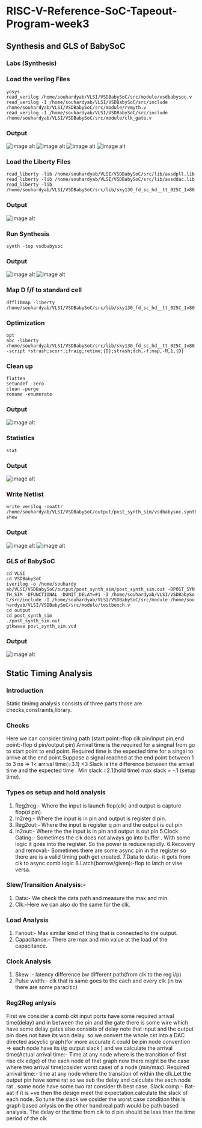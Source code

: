 # RISC-V-Reference-SoC-Tapeout-Program-week3
## Synthesis and GLS of BabySoC
### Labs (Synthesis)
### Load the verilog Files
```
yosys
read_verilog /home/souhardyab/VLSI/VSDBabySoC/src/module/vsdbabysoc.v
read_verilog -I /home/souhardyab/VLSI/VSDBabySoC/src/include /home/souhardyab/VLSI/VSDBabySoC/src/module/rvmyth.v
read_verilog -I /home/souhardyab/VLSI/VSDBabySoC/src/include /home/souhardyab/VLSI/VSDBabySoC/src/module/clk_gate.v
```
### Output
![image alt](https://github.com/souhardya-ece/RISC-V-Reference-SoC-Tapeout-Program-week3/blob/main/Images/Yosys.png)
![image alt](https://github.com/souhardya-ece/RISC-V-Reference-SoC-Tapeout-Program-week3/blob/main/Images/Read_vsd.png)
![image alt](https://github.com/souhardya-ece/RISC-V-Reference-SoC-Tapeout-Program-week3/blob/main/Images/read_rv.png)
![image alt](https://github.com/souhardya-ece/RISC-V-Reference-SoC-Tapeout-Program-week3/blob/main/Images/read_clk.png)
### Load the Liberty Files
```
read_liberty -lib /home/souhardyab/VLSI/VSDBabySoC/src/lib/avsdpll.lib
read_liberty -lib /home/souhardyab/VLSI/VSDBabySoC/src/lib/avsddac.lib
read_liberty -lib /home/souhardyab/VLSI/VSDBabySoC/src/lib/sky130_fd_sc_hd__tt_025C_1v80.lib
```
### Output
![image alt](https://github.com/souhardya-ece/RISC-V-Reference-SoC-Tapeout-Program-week3/blob/main/Images/Lib.png)
### Run Synthesis
```
synth -top vsdbabysoc
```
### Output
![image alt](https://github.com/souhardya-ece/RISC-V-Reference-SoC-Tapeout-Program-week3/blob/main/Images/Top.png)
![image alt](https://github.com/souhardya-ece/RISC-V-Reference-SoC-Tapeout-Program-week3/blob/main/Images/Remove.png)
### Map D f/f to standard cell
```
dfflibmap -liberty /home/souhardyab/VLSI/VSDBabySoC/src/lib/sky130_fd_sc_hd__tt_025C_1v80.lib
```
### Optimization
```
opt
abc -liberty /home/souhardyab/VLSI/VSDBabySoC/src/lib/sky130_fd_sc_hd__tt_025C_1v80.lib -script +strash;scorr;ifraig;retime;{D};strash;dch,-f;map,-M,1,{D}
```
### Clean up
```
flatten
setundef -zero
clean -purge
rename -enumerate
```
### Output
![image alt](https://github.com/souhardya-ece/RISC-V-Reference-SoC-Tapeout-Program-week3/blob/main/Images/Flat.png)
### Statistics
```
stat
```
### Output
![image alt](https://github.com/souhardya-ece/RISC-V-Reference-SoC-Tapeout-Program-week3/blob/main/Images/Stat.png)
### Write Netlist
```
write_verilog -noattr /home/souhardyab/VLSI/VSDBabySoC/output/post_synth_sim/vsdbabysoc.synth.v
show
```
### Output
![image alt](https://github.com/souhardya-ece/RISC-V-Reference-SoC-Tapeout-Program-week3/blob/main/Images/Write.png)
![image alt](https://github.com/souhardya-ece/RISC-V-Reference-SoC-Tapeout-Program-week3/blob/main/Images/Synth.png)
### GLS of BabySoC
```
cd VLSI
cd VSDBabySoC 
iverilog -o /home/souhardy
ab/VLSI/VSDBabySoC/output/post_synth_sim/post_synth_sim.out -DPOST_SYN
TH_SIM -DFUNCTIONAL -DUNIT_DELAY=#1 -I /home/souhardyab/VLSI/VSDBabySo
C/src/include -I /home/souhardyab/VLSI/VSDBabySoC/src/module /home/sou
hardyab/VLSI/VSDBabySoC/src/module/testbench.v
cd output
cd post_synth_sim
./post_synth_sim.out
gtkwave post_synth_sim.vcd
```
### Output
![image alt](https://github.com/souhardya-ece/RISC-V-Reference-SoC-Tapeout-Program-week3/blob/main/Images/Post_synth.png)
## Static Timing Analysis
### Introduction
Static timimg analysis consists of three parts those are checks,constraints,library.
### Checks
Here we can consider timing path (start point:-flop clk pin/input pin,end point:-flop d pin/output pin)
Arrival time is the required for a singnal from go to start point to end point.
Required  time is the expected time for a singal to arrive at the end point.Suppose a signal reached at the end point between 1 to 3 ns => 1< arrival time(=3.1) <3 
Slack is the difference between the arrival time and the expected time .
Min slack =2.1(hold time) max slack = -.1 (setup time).
### Types os setup and hold analysis
1. Reg2reg:- Where the input is launch flop(clk) and output is capture flop(d pin).
2. In2reg:- Where the input is in pin and output is register d pin.
3. Reg2out:- Where the input is register q pin and the output is out pin
4. In2out:- Where the the input is in pin and output is out pin
5.Clock Gating:- Sometimes the clk does not always go into buffer . With some logic it goes into the register. So the power is reduce rapidly. 
6.Recovery and removal:- Sometimes there are some async pin in the register so there are is a valid timing path get created.
7.Data to data:- it gots from clk to async comb logic
8.Latch(borrow/given):-flop to latch or vise versa.
### Slew/Transition Analysis:-
1. Data:- We check the data path and measure the max and min.
2. Clk:-Here we can also do the same for the clk.
### Load Analysis
1. Fanout:- Max similar kind of thing that is connected to the output.
2. Capacitance:- There are max and min value at the load of the capacitance.
### Clock Analysis
1. Skew :- latency difference bw different path(from clk to the reg i/p)
2. Pulse width:- clk that is same goes to the each and every clk (in bw there are some paracitic)
### Reg2Reg anlysis
First we consider a comb ckt input ports have some required arrival time(delay) and in between the pin and the gate there is some wire which have some delay gates also consists of delay note that input and the output pin does not have its won delay. so we convert the whole ckt into a DAC directed ascyclic graph(for more accurate it could be pin node convention => each node have its i/p output slack ) and we calculate the arrival time(Actual arrival time:- Time at any node where is the transition of first rise clk edge) of the each node of that graph now there might be the case where two arrival time(cosider worst case) of a node (min/max).
Required arrival time:- time at any node where the transition of within the clk.Let the output pin have some rat so we sub the delay and calculate the each node rat . some node have some two rat consider th best case.
Slack comp:- Rat-aat if it is +ve then the design meet the expectation.calculate the slack of each node. So tune the slack we cosider the worst case condition this is graph based anlysis.on the other hand real path  would be path based analysis.
The delay or the time from clk to d pin should be less than the time period of the clk









